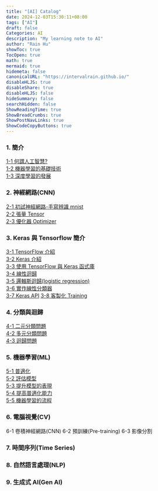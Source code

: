 ```yaml
---
title: "[AI] Catalog"
date: 2024-12-03T15:30:11+08:00
tags: ["AI"]
draft: false
Categories: AI
description: "My learning note to AI"
author: "Rain Hu"
showToc: true
TocOpen: true
math: true
mermaid: true
hidemeta: false
canonicalURL: "https://intervalrain.github.io/"
disableHLJS: true
disableShare: true
disableHLJS: false
hideSummary: false
searchHidden: false
ShowReadingTime: true
ShowBreadCrumbs: true
ShowPostNavLinks: true
ShowCodeCopyButtons: true
---
```


### 1. 簡介
[1-1 何謂人工智慧?](/ai/1_1)  
[1-2 機器學習的基礎技術](/ai/1_2)  
[1-3 深度學習的發展](/ai/1_3)  

### 2. 神經網路(CNN)
[2-1 初試神經網路-手寫辨識 mnist](/ai/2_1)  
[2-2 張量 Tensor](/ai/2_2)  
[2-3 優化器 Optimizer](/ai/2_3)  

### 3. Keras 與 Tensorflow 簡介
[3-1 TensorFlow 介紹](/ai/3_1)  
[3-2 Keras 介紹](/ai/3_2)  
[3-3 使用 TensorFlow 與 Keras 函式庫](/ai/3_3)  
[3-4 線性迴歸](/ai/3_4)  
[3-5 邏輯斯迴歸(logistic regression)](/ai/3_5)  
[3-6 實作線性分類器](/ai/3_6)  
[3-7 Keras API](/ai/3_7)
[3-8 客製化 Training](/ai/3_8)

### 4. 分類與迴歸
[4-1 二元分類問題](/ai/4_1)  
[4-2 多元分類問題](/ai/4_2)  
[4-3 迴歸問題](/ai/4_3)  

### 5. 機器學習(ML)
[5-1 普適化](/ai/5_1)  
[5-2 評估模型](/ai/5_2)  
[5-3 提升模型的表現](/ai/5_3)  
[5-4 提高普適化能力](/ai/5_4)  
[5-5 機器學習的流程](/ai/5_5)  

### 6. 電腦視覺(CV)
6-1 卷積神經網路(CNN)
6-2 預訓練(Pre-training)
6-3 影像分割


### 7. 時間序列(Time Series)

### 8. 自然語言處理(NLP)

### 9. 生成式 AI(Gen AI)
